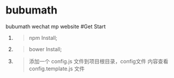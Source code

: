 # bubumath
bubumath wechat mp website
#Get Start
1. > npm Install;
2. > bower Install;
3. > 添加一个 config.js 文件到项目根目录，config文件 内容查看 config.template.js 文件